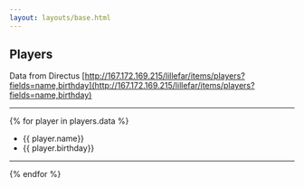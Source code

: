 ```yaml
---
layout: layouts/base.html
---
```

## Players
Data from Directus [http://167.172.169.215/lillefar/items/players?fields=name,birthday](http://167.172.169.215/lillefar/items/players?fields=name,birthday)

---
{% for player in players.data %}
  - {{ player.name}}
  - {{ player.birthday}}

---
{% endfor %}